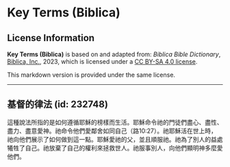 # Key Terms (Biblica)

## License Information

**Key Terms (Biblica)** is based on and adapted from: _Biblica Bible Dictionary_, [Biblica, Inc.](https://www.biblica.com/), 2023, which is licensed under a [CC BY-SA 4.0 license](https://creativecommons.org/licenses/by-sa/4.0/legalcode.en).

This markdown version is provided under the same license.



--------------------------------

## 基督的律法 (id: 232748)

這種說法所指的是如何遵循耶穌的榜樣而生活。耶穌命令祂的門徒們盡心、盡性、盡力、盡意愛神。祂命令他們愛鄰舍如同自己（路10:27）。祂耶穌活在世上時，祂向他們展示了如何做到這一點。耶穌愛祂的父，並且順服祂。祂為了別人的益處犧牲了自己。祂放棄了自己的權利來拯救世人。祂服事別人，向他們顯明神多麼愛他們。


